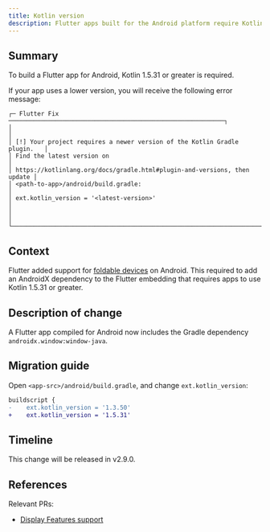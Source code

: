 ```yaml
---
title: Kotlin version 
description: Flutter apps built for the Android platform require Kotlin 1.5.31 or greater.
---
```


## Summary

To build a Flutter app for Android, Kotlin 1.5.31 or greater is required.

If your app uses a lower version, you will receive the following error message:

```
┌─ Flutter Fix ────────────────────────────────────────────────────────────┐
│                                                                          │
│ [!] Your project requires a newer version of the Kotlin Gradle plugin.   │
│ Find the latest version on                                               │
│ https://kotlinlang.org/docs/gradle.html#plugin-and-versions, then update │
│ <path-to-app>/android/build.gradle:                                      │
│ ext.kotlin_version = '<latest-version>'                                  │
│                                                                          │
└──────────────────────────────────────────────────────────────────────────┘
```

## Context

Flutter added support for [foldable devices][1] on Android.
This required to add an AndroidX dependency to the Flutter embedding that
requires apps to use Kotlin 1.5.31 or greater.

## Description of change

A Flutter app compiled for Android now includes the Gradle dependency 
`androidx.window:window-java`.

## Migration guide

Open `<app-src>/android/build.gradle`, and change `ext.kotlin_version`:

```diff
buildscript {
-    ext.kotlin_version = '1.3.50'
+    ext.kotlin_version = '1.5.31'
```

## Timeline

This change will be released in v2.9.0.

## References

Relevant PRs:

* [Display Features support][]


[Display Features support]: https://github.com/flutter/engine/pull/29585

[1]: https://developer.android.com/guide/topics/large-screens/learn-about-foldables
